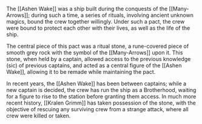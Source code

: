 The [[Ashen Wake]] was a ship built during the conquests of the [[Many-Arrows]]; during such a time, a series of rituals, involving ancient unknown magics, bound the crew together willingly. Under such a pact, the crew were bound to protect each other with their lives, as well as the life of the ship.

The central piece of this pact was a ritual stone, a rune-covered piece of smooth grey rock with the symbol of the [[Many-Arrows]] upon it. This stone, when held by a captain, allowed access to the previous knowledge (sic) of previous captains, and acted as a central figure of the [[Ashen Wake]], allowing it to be remade while maintaining the pact.

In recent years, the [[Ashen Wake]] has been between captains; while a new captain is decided, the crew has run the ship as a Brotherhood, waiting for a figure to rise to the station before granting them access. In much more recent history, [[Kralen Grimm]] has taken possession of the stone, with the objective of rescuing any surviving crew from a strange attack, where all crew were killed or taken.
